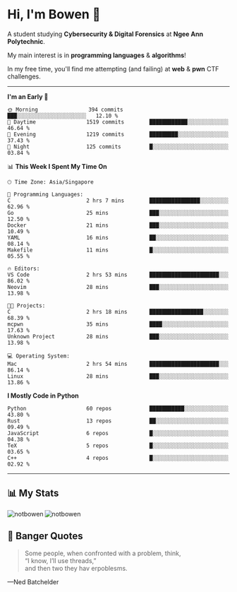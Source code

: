 # Hi, I'm Bowen 👋

A student studying **Cybersecurity & Digital Forensics** at **Ngee Ann Polytechnic**.

My main interest is in **programming languages** & **algorithms**!

In my free time, you'll find me attempting (and failing) at **web** & **pwn** CTF challenges.

---

<!--START_SECTION:waka-->
**I'm an Early 🐤** 

```text
🌞 Morning                394 commits         ███░░░░░░░░░░░░░░░░░░░░░░   12.10 % 
🌆 Daytime                1519 commits        ████████████░░░░░░░░░░░░░   46.64 % 
🌃 Evening                1219 commits        █████████░░░░░░░░░░░░░░░░   37.43 % 
🌙 Night                  125 commits         █░░░░░░░░░░░░░░░░░░░░░░░░   03.84 % 
```


📊 **This Week I Spent My Time On** 

```text
🕑︎ Time Zone: Asia/Singapore

💬 Programming Languages: 
C                        2 hrs 7 mins        ████████████████░░░░░░░░░   62.96 % 
Go                       25 mins             ███░░░░░░░░░░░░░░░░░░░░░░   12.50 % 
Docker                   21 mins             ███░░░░░░░░░░░░░░░░░░░░░░   10.49 % 
YAML                     16 mins             ██░░░░░░░░░░░░░░░░░░░░░░░   08.14 % 
Makefile                 11 mins             █░░░░░░░░░░░░░░░░░░░░░░░░   05.55 % 

🔥 Editors: 
VS Code                  2 hrs 53 mins       ██████████████████████░░░   86.02 % 
Neovim                   28 mins             ███░░░░░░░░░░░░░░░░░░░░░░   13.98 % 

🐱‍💻 Projects: 
C                        2 hrs 18 mins       █████████████████░░░░░░░░   68.39 % 
mcpwn                    35 mins             ████░░░░░░░░░░░░░░░░░░░░░   17.63 % 
Unknown Project          28 mins             ███░░░░░░░░░░░░░░░░░░░░░░   13.98 % 

💻 Operating System: 
Mac                      2 hrs 54 mins       ██████████████████████░░░   86.14 % 
Linux                    28 mins             ███░░░░░░░░░░░░░░░░░░░░░░   13.86 % 
```

**I Mostly Code in Python** 

```text
Python                   60 repos            ███████████░░░░░░░░░░░░░░   43.80 % 
Rust                     13 repos            ██░░░░░░░░░░░░░░░░░░░░░░░   09.49 % 
JavaScript               6 repos             █░░░░░░░░░░░░░░░░░░░░░░░░   04.38 % 
TeX                      5 repos             █░░░░░░░░░░░░░░░░░░░░░░░░   03.65 % 
C++                      4 repos             █░░░░░░░░░░░░░░░░░░░░░░░░   02.92 % 
```




<!--END_SECTION:waka-->

---

## 📊 My Stats

<p>
  <img align="left" src="https://github-readme-stats.vercel.app/api/top-langs?username=notbowen&show_icons=true&locale=en&layout=compact&theme=gruvbox" alt="notbowen" />
  <img align="center" src="https://github-readme-stats.vercel.app/api?username=notbowen&show_icons=true&locale=en&theme=gruvbox&include_all_commits=true" alt="notbowen" />
</p>

## 💬 Banger Quotes

> Some people, when confronted with a problem, think,  
“I know, I’ll use threads,”  
and then two they hav erpoblesms.
 
—Ned Batchelder
